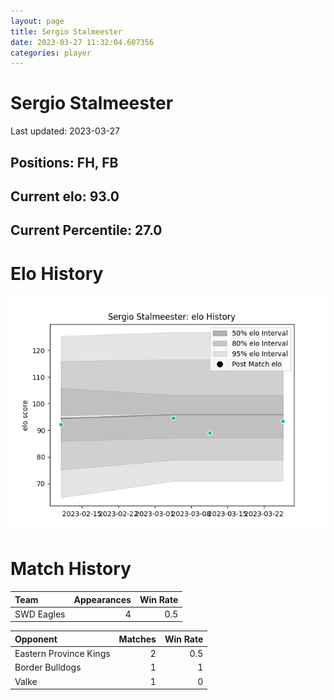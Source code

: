 ```yaml
---  
layout: page  
title: Sergio Stalmeester  
date: 2023-03-27 11:32:04.607356  
categories: player  
---
```

# Sergio Stalmeester


Last updated: 2023-03-27
## Positions: FH, FB

## Current elo: 93.0

## Current Percentile: 27.0

# Elo History


![elo history](history_SergioStalmeester.png)
# Match History


| Team       |   Appearances |   Win Rate |
|:-----------|--------------:|-----------:|
| SWD Eagles |             4 |        0.5 |

| Opponent               |   Matches |   Win Rate |
|:-----------------------|----------:|-----------:|
| Eastern Province Kings |         2 |        0.5 |
| Border Bulldogs        |         1 |        1   |
| Valke                  |         1 |        0   |